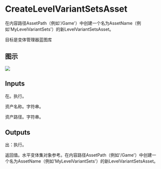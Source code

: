 # CreateLevelVariantSetsAsset

在内容路径AssetPath（例如'/Game'）中创建一个名为AssetName（例如'MyLevelVariantSets'）的新LevelVariantSetsAsset。

目标是变体管理器蓝图库

## 图示

![]($-20221218-21234550.png)

## Inputs

在。执行。

资产名称。字符串。

资产路径。字符串。  

## Outputs

出：执行。

返回值。水平变体集对象参考。在内容路径AssetPath（例如'/Game'）中创建一个名为AssetName（例如'MyLevelVariantSets'）的新LevelVariantSetsAsset。

